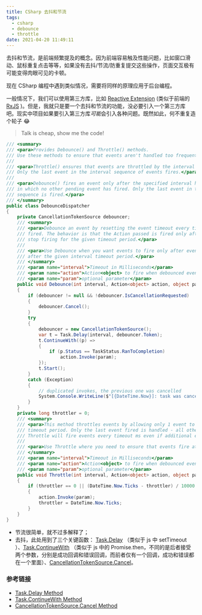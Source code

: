 ```yaml
---
title: CSharp 去抖和节流
tags:
  - csharp
  - debounce
  - throttle
date: 2021-04-20 11:49:11
---
```


去抖和节流，是前端频繁提及的概念。因为前端容易触及性能问题，比如窗口滑动、鼠标重复点击等等，如果没有去抖/节流/防重复提交这些操作，页面交互极有可能变得肉眼可见的卡顿。

现在 CSharp 编程中遇到类似情况，需要将同样的原理应用于后台编程。

一般情况下，我们可以使用第三方库，比如 [Reactive Extension](https://github.com/Reactive-Extensions/Rx.NET) (类似于前端的 [RxJS](https://rxjs.dev/) )。但是，我就只是要一个去抖和节流的功能，没必要引入一个第三方库吧。现实中项目如果要引入第三方库*可能*会引入各种问题。既然如此，何不重复造个轮子 😂

> Talk is cheap, show me the code!

```cs
/// <summary>
/// <para>Provides Debounce() and Throttle() methods.
/// Use these methods to ensure that events aren't handled too frequently.</para>
/// 
/// <para>Throttle() ensures that events are throttled by the interval specified.
/// Only the last event in the interval sequence of events fires.</para>
/// 
/// <para>Debounce() fires an event only after the specified interval has passed
/// in which no other pending event has fired. Only the last event in the
/// sequence is fired.</para>
/// </summary>
public class DebounceDispatcher
{
    private CancellationTokenSource debouncer;
    /// <summary>
    /// <para>Debounce an event by resetting the event timeout every time the event is 
    /// fired. The behavior is that the Action passed is fired only after events
    /// stop firing for the given timeout period.</para>
    /// 
    /// <para>Use Debounce when you want events to fire only after events stop firing
    /// after the given interval timeout period.</para>
    /// </summary>
    /// <param name="interval">Timeout in Milliseconds</param>
    /// <param name="action">Action<object> to fire when debounced event fires</object></param>
    /// <param name="param">optional parameter</param>
    public void Debounce(int interval, Action<object> action, object param = null)
    {
        if (debouncer != null && !debouncer.IsCancellationRequested)
        {
            debouncer.Cancel();
        }
        try
        {
            debouncer = new CancellationTokenSource();
            var t = Task.Delay(interval, debouncer.Token);
            t.ContinueWith((p) =>
            {
                if (p.Status == TaskStatus.RanToCompletion)
                    action.Invoke(param);
            });
            t.Start();
        }
        catch (Exception)
        {
            // duplicated invokes, the previous one was cancelled
            System.Console.WriteLine($"[{DateTime.Now}]: task was cancelled");
        }
    }
    private long throttler = 0;
    /// <summary>
    /// <para>This method throttles events by allowing only 1 event to fire for the given
    /// timeout period. Only the last event fired is handled - all others are ignored.
    /// Throttle will fire events every timeout ms even if additional events are pending.</para>
    /// 
    /// <para>Use Throttle where you need to ensure that events fire at given intervals.</para>
    /// </summary>
    /// <param name="interval">Timeout in Milliseconds</param>
    /// <param name="action">Action<object> to fire when debounced event fires</object></param>
    /// <param name="param">optional parameter</param>
    public void Throttle(int interval, Action<object> action, object param = null)
    {
        if (throttler == 0 || (DateTime.Now.Ticks - throttler) / 10000 >= interval)
        {
            action.Invoke(param);
            throttler = DateTime.Now.Ticks;
        }
    }
}
```

- 节流很简单，就不过多解释了；
- 去抖，此处用到了三个关键函数： [Task.Delay](https://docs.microsoft.com/en-us/dotnet/api/system.threading.tasks.task.delay?view=net-5.0) （类似于 js 中 setTimeout ）、[Task.ContinueWith](https://docs.microsoft.com/en-us/dotnet/api/system.threading.tasks.task.continuewith?view=net-5.0) （类似于 js 中的 Promise.then，不同的是后者接受两个参数，分别是成功回调和错误回调，而前者仅有一个回调，成功和错误都在一个里面）、[CancellationTokenSource.Cancel](https://docs.microsoft.com/en-us/dotnet/api/system.threading.cancellationtokensource.cancel?view=net-5.0)。

### 参考链接

- [Task.Delay Method](https://docs.microsoft.com/en-us/dotnet/api/system.threading.tasks.task.delay?view=net-5.0)
- [Task.ContinueWith Method](https://docs.microsoft.com/en-us/dotnet/api/system.threading.tasks.task.continuewith?view=net-5.0)
- [CancellationTokenSource.Cancel Method](https://docs.microsoft.com/en-us/dotnet/api/system.threading.cancellationtokensource.cancel?view=net-5.0)
